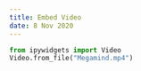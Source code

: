 ```yaml
---
title: Embed Video
date: 8 Nov 2020
---
```


```python
from ipywidgets import Video
Video.from_file("Megamind.mp4")
```
